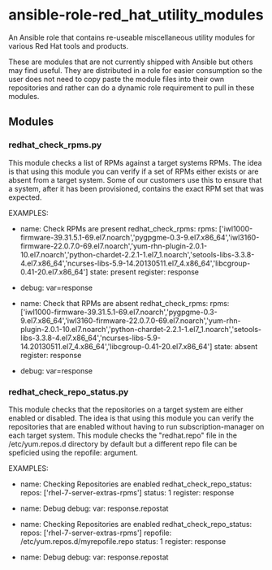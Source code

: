 # ansible-role-red_hat_utility_modules
An Ansible role that contains re-useable miscellaneous utility modules for various Red Hat tools and products.

These are modules that are not currently shipped with Ansible but others may find useful. They are distributed in a role for easier consumption so the user does not need to copy paste the module files into their own repositories and rather can do a dynamic role requirement to pull in these modules.

## Modules

### redhat_check_rpms.py

This module checks a list of RPMs against a target systems RPMs. The idea is that using this module you can 
verify if a set of RPMs either exists or are absent from a target system.  Some of our customers use this 
to ensure that a system, after it has been provisioned, contains the exact RPM set that was expected. 
 
EXAMPLES:
  - name: Check RPMs are present
    redhat_check_rpms:
      rpms: ['iwl1000-firmware-39.31.5.1-69.el7.noarch','pygpgme-0.3-9.el7.x86_64','iwl3160-firmware-22.0.7.0-69.el7.noarch','yum-rhn-plugin-2.0.1-10.el7.noarch','python-chardet-2.2.1-1.el7_1.noarch','setools-libs-3.3.8-4.el7.x86_64','ncurses-libs-5.9-14.20130511.el7_4.x86_64','libcgroup-0.41-20.el7.x86_64']
      state: present
    register: response
 
  - debug: var=response
 
  - name: Check that RPMs are absent
    redhat_check_rpms:
      rpms: ['iwl1000-firmware-39.31.5.1-69.el7.noarch','pygpgme-0.3-9.el7.x86_64','iwl3160-firmware-22.0.7.0-69.el7.noarch','yum-rhn-plugin-2.0.1-10.el7.noarch','python-chardet-2.2.1-1.el7_1.noarch','setools-libs-3.3.8-4.el7.x86_64','ncurses-libs-5.9-14.20130511.el7_4.x86_64','libcgroup-0.41-20.el7.x86_64']
      state: absent
    register: response
 
  - debug: var=response

### redhat_check_repo_status.py

This module checks that the repositories on a target system are either enabled or disabled. The idea is that using 
this module you can verify the repositories that are enabled without having to run subscription-manager on each
target system.  This module checks the "redhat.repo" file in the /etc/yum.repos.d directory by default but a
different repo file can be speficied using the repofile: argument.
 
EXAMPLES:

  - name: Checking Repositories are enabled
    redhat_check_repo_status:
      repos: ['rhel-7-server-extras-rpms']
      status: 1
    register: response

  - name: Debug
    debug:
      var: response.repostat

  - name: Checking Repositories are enabled
    redhat_check_repo_status:
      repos: ['rhel-7-server-extras-rpms']
      repofile: /etc/yum.repos.d/myrepofile.repo
      status: 1
    register: response

  - name: Debug
    debug:
      var: response.repostat
